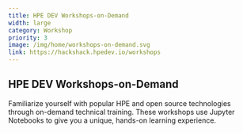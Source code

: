 ```yaml
---
title: HPE DEV Workshops-on-Demand
width: large
category: Workshop
priority: 3
image: /img/home/workshops-on-demand.svg
link: https://hackshack.hpedev.io/workshops
---
```

## HPE DEV Workshops-on-Demand
Familiarize yourself with popular HPE and open source technologies through on-demand technical training. These workshops use Jupyter Notebooks to give you a unique, hands-on learning experience.